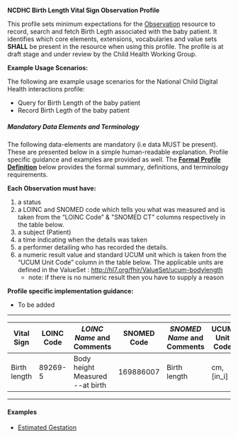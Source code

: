**NCDHC Birth Length Vital Sign Observation Profile**

This profile sets minimum expectations for the [Observation] resource to record, search and fetch Birth Legth associated with the baby patient. It identifies which core elements, extensions, vocabularies and value sets **SHALL** be present in the resource when using this profile. The profile is at draft stage and under review by the Child Health Working Group. 

**Example Usage Scenarios:**

The following are example usage scenarios for the National Child Digital Health interactions
profile:

-   Query for Birth Length of the baby patient
-   Record Birth Legth of the baby patient

##### Mandatory Data Elements and Terminology


The following data-elements are mandatory (i.e data MUST be present). These are presented below in a simple human-readable explanation.  Profile specific guidance and examples are provided as well.  The [**Formal Profile Definition**](#profile) below provides the  formal summary, definitions, and  terminology requirements.  

**Each Observation must have:**

1.  a status  
1.  a LOINC and SNOMED code which tells you what was measured and is taken from the “LOINC Code” &  "SNOMED CT" columns respectively in the table below.
1.  a subject (Patient)
1.  a time indicating when the details was taken
1.	a performer detailing who has recorded the details.
1.  a numeric result value and standard UCUM unit which is taken from the “UCUM Unit Code” column in the table below. The applicable units are defined in the ValueSet : http://hl7.org/fhir/ValueSet/ucum-bodylength
    -   note: if there is no numeric result then you have to supply a reason

**Profile specific implementation guidance:**

* To be added



---

<table class="grid">
  <thead>
    <tr>
      <th>Vital Sign</th>
      <th>LOINC Code</th>
      <th><em>LOINC Name </em>and Comments</th>
	  <th>SNOMED Code</th>
      <th><em>SNOMED Name </em>and Comments</th>
      <th>UCUM Unit Code</th>
    </tr>
  </thead>
  <tbody>
    <tr>
      <td>Birth length</td>
      <td>89269-5</td>
      <td>Body height Measured --at birth</td>
      <td>169886007</td>
	  <td>Birth length</td>
	  <td>cm, [in_i]</td>
    </tr>
    
  </tbody>
</table>

---


#### Examples

- [Estimated Gestation](Observation-birth-length.html)

[Observation]: http://hl7.org/fhir/observation.html
[extensible]: http://hl7.org/fhir/terminologies.html#extensible
[General Guidance Section]: definitions.html
